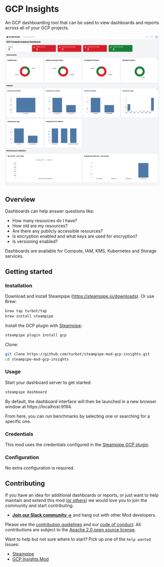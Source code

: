 # GCP Insights

An GCP dashboarding tool that can be used to view dashboards and reports across all of your GCP projects.

![image](https://raw.githubusercontent.com/turbot/steampipe-mod-gcp-insights/main/docs/images/gcp_compute_instance_dashboard.png)

## Overview

Dashboards can help answer questions like:

- How many resources do I have?
- How old are my resources?
- Are there any publicly accessible resources?
- Is encryption enabled and what keys are used for encryption?
- Is versioning enabled?

Dashboards are available for Compute, IAM, KMS, Kubernetes and Storage services.

## Getting started

### Installation

Download and install Steampipe (https://steampipe.io/downloads). Or use Brew:

```sh
brew tap turbot/tap
brew install steampipe
```

Install the GCP plugin with [Steampipe](https://steampipe.io):

```sh
steampipe plugin install gcp
```

Clone:

```sh
git clone https://github.com/turbot/steampipe-mod-gcp-insights.git
cd steampipe-mod-gcp-insights
```

### Usage

Start your dashboard server to get started:

```sh
steampipe dashboard
```

By default, the dashboard interface will then be launched in a new browser
window at https://localhost:9194. 

From here, you can run benchmarks by selecting one or searching for a specific one.

### Credentials

This mod uses the credentials configured in the [Steampipe GCP plugin](https://hub.steampipe.io/plugins/turbot/gcp).

### Configuration

No extra configuration is required.

## Contributing

If you have an idea for additional dashboards or reports, or just want to help maintain and extend this mod ([or others](https://github.com/topics/steampipe-mod)) we would love you to join the community and start contributing.

- **[Join our Slack community →](https://steampipe.io/community/join)** and hang out with other Mod developers.

Please see the [contribution guidelines](https://github.com/turbot/steampipe/blob/main/CONTRIBUTING.md) and our [code of conduct](https://github.com/turbot/steampipe/blob/main/CODE_OF_CONDUCT.md). All contributions are subject to the [Apache 2.0 open source license](https://github.com/turbot/steampipe-mod-gcp-insights/blob/main/LICENSE).

Want to help but not sure where to start? Pick up one of the `help wanted` issues:

- [Steampipe](https://github.com/turbot/steampipe/labels/help%20wanted)
- [GCP Insights Mod](https://github.com/turbot/steampipe-mod-gcp-insights/labels/help%20wanted)
